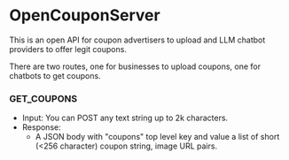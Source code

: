 # OpenCouponServer
This is an open API for coupon advertisers to upload and LLM chatbot providers to offer legit coupons.

There are two routes, one for businesses to upload coupons, one for chatbots to get coupons.

### GET_COUPONS
* Input: You can POST any text string up to 2k characters.
* Response:
  * A JSON body with "coupons" top level key and value a list of short (<256 character) coupon string, image URL pairs.
